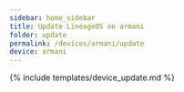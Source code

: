 ```yaml
---
sidebar: home_sidebar
title: Update LineageOS on armani
folder: update
permalink: /devices/armani/update
device: armani
---
```

{% include templates/device_update.md %}
